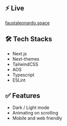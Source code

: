 ## ⚡️ Live

[faustaleonardo.space](https://faustaleonardo.space/)

## 🛠 Tech Stacks

- Next.js
- Next-themes
- TailwindCSS
- AOS
- Typescript
- ESLint

## ✅ Features

- Dark / Light mode
- Animating on scrolling
- Mobile and web friendly
